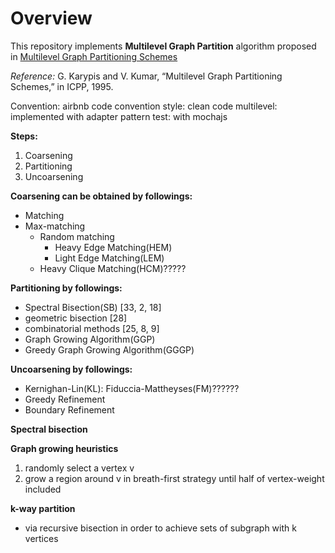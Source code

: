 
# Overview

This repository implements **Multilevel Graph Partition** algorithm proposed in [Multilevel Graph Partitioning Schemes](https://www.researchgate.net/publication/221085380_Multilevel_Graph_Partitioning_Schemes)

*Reference:* G. Karypis and V. Kumar, “Multilevel Graph Partitioning Schemes,” in ICPP, 1995.


Convention: airbnb code convention
style: clean code
multilevel: implemented with adapter pattern
test: with mochajs


**Steps:** 
1. Coarsening
2. Partitioning
3. Uncoarsening

**Coarsening can be obtained by followings:**
- Matching
- Max-matching
    - Random matching
        - Heavy Edge Matching(HEM)
        - Light Edge Matching(LEM)
    - Heavy Clique Matching(HCM)?????

**Partitioning by followings:**
- Spectral Bisection(SB) [33, 2, 18]
- geometric bisection [28]
- combinatorial methods [25, 8, 9]
- Graph Growing Algorithm(GGP)
- Greedy Graph Growing Algorithm(GGGP)

**Uncoarsening by followings:**
- Kernighan-Lin(KL): Fiduccia-Mattheyses(FM)??????
- Greedy Refinement
- Boundary Refinement

**Spectral bisection**


**Graph growing heuristics**
1. randomly select a vertex v
2. grow a region around v in breath-first strategy until half of vertex-weight included


**k-way partition**
- via recursive bisection in order to achieve sets of subgraph with k vertices





